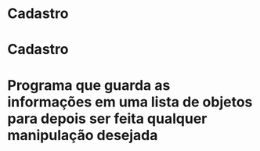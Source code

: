 # Cadastro
<H1>Cadastro<H1>
Programa que guarda as informações em uma lista de objetos para depois ser feita qualquer manipulação desejada
